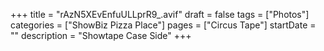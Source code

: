 +++
title = "rAzN5XEvEnfuULLprR9_.avif"
draft = false
tags = ["Photos"]
categories = ["ShowBiz Pizza Place"]
pages = ["Circus Tape"]
startDate = ""
description = "Showtape Case Side"
+++
